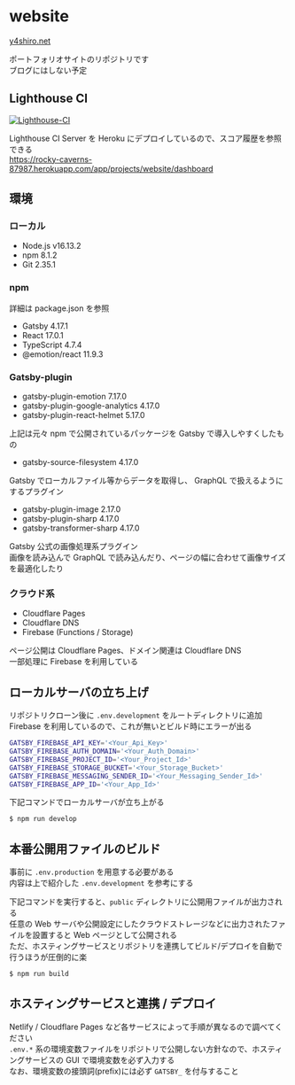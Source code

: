 # website

[y4shiro.net](https://y4shiro.net/)

ポートフォリオサイトのリポジトリです  
ブログにはしない予定

## Lighthouse CI

[![Lighthouse-CI](https://github.com/y4shiro/website/actions/workflows/lighthouse-ci.yml/badge.svg)](https://github.com/y4shiro/website/actions/workflows/lighthouse-ci.yml)

Lighthouse CI Server を Heroku にデプロイしているので、スコア履歴を参照できる  
https://rocky-caverns-87987.herokuapp.com/app/projects/website/dashboard

## 環境

### ローカル

- Node.js v16.13.2
- npm 8.1.2
- Git 2.35.1

### npm

詳細は package.json を参照

- Gatsby 4.17.1
- React 17.0.1
- TypeScript 4.7.4
- @emotion/react 11.9.3

### Gatsby-plugin

- gatsby-plugin-emotion 7.17.0
- gatsby-plugin-google-analytics 4.17.0
- gatsby-plugin-react-helmet 5.17.0

上記は元々 npm で公開されているパッケージを Gatsby で導入しやすくしたもの

- gatsby-source-filesystem 4.17.0

Gatsby でローカルファイル等からデータを取得し、 GraphQL で扱えるようにするプラグイン

- gatsby-plugin-image 2.17.0
- gatsby-plugin-sharp 4.17.0
- gatsby-transformer-sharp 4.17.0

Gatsby 公式の画像処理系プラグイン  
画像を読み込んで GraphQL で読み込んだり、ページの幅に合わせて画像サイズを最適化したり

### クラウド系

- Cloudflare Pages
- Cloudflare DNS
- Firebase (Functions / Storage)

ページ公開は Cloudflare Pages、ドメイン関連は Cloudflare DNS  
一部処理に Firebase を利用している

## ローカルサーバの立ち上げ

リポジトリクローン後に `.env.development` をルートディレクトリに追加  
Firebase を利用しているので、これが無いとビルド時にエラーが出る

```bash
GATSBY_FIREBASE_API_KEY='<Your_Api_Key>'
GATSBY_FIREBASE_AUTH_DOMAIN='<Your_Auth_Domain>'
GATSBY_FIREBASE_PROJECT_ID='<Your_Project_Id>'
GATSBY_FIREBASE_STORAGE_BUCKET='<Your_Storage_Bucket>'
GATSBY_FIREBASE_MESSAGING_SENDER_ID='<Your_Messaging_Sender_Id>'
GATSBY_FIREBASE_APP_ID='<Your_App_Id>'
```

下記コマンドでローカルサーバが立ち上がる

```bash
$ npm run develop
```

## 本番公開用ファイルのビルド

事前に `.env.production` を用意する必要がある  
内容は上で紹介した `.env.development` を参考にする

下記コマンドを実行すると、`public` ディレクトリに公開用ファイルが出力される  
任意の Web サーバや公開設定にしたクラウドストレージなどに出力されたファイルを設置すると Web ページとして公開される  
ただ、ホスティングサービスとリポジトリを連携してビルド/デプロイを自動で行うほうが圧倒的に楽

```bash
$ npm run build
```

## ホスティングサービスと連携 / デプロイ

Netlify / Cloudflare Pages など各サービスによって手順が異なるので調べてください  
`.env.*` 系の環境変数ファイルをリポジトリで公開しない方針なので、ホスティングサービスの GUI で環境変数を必ず入力する  
なお、環境変数の接頭詞(prefix)には必ず `GATSBY_` を付与すること
